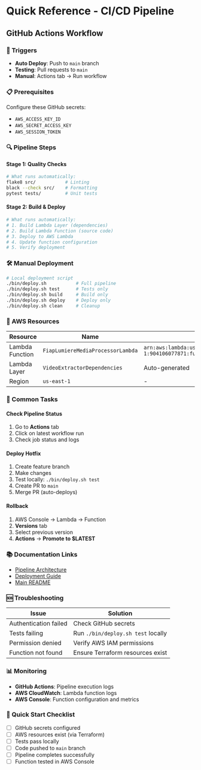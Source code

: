 # Quick Reference - CI/CD Pipeline

## GitHub Actions Workflow

### 🚀 Triggers
- **Auto Deploy**: Push to `main` branch
- **Testing**: Pull requests to `main`
- **Manual**: Actions tab → Run workflow

### 📋 Prerequisites
Configure these GitHub secrets:
- `AWS_ACCESS_KEY_ID`
- `AWS_SECRET_ACCESS_KEY` 
- `AWS_SESSION_TOKEN`

### 🔍 Pipeline Steps

#### Stage 1: Quality Checks
```bash
# What runs automatically:
flake8 src/           # Linting
black --check src/    # Formatting
pytest tests/         # Unit tests
```

#### Stage 2: Build & Deploy
```bash
# What runs automatically:
# 1. Build Lambda Layer (dependencies)
# 2. Build Lambda Function (source code)
# 3. Deploy to AWS Lambda
# 4. Update function configuration
# 5. Verify deployment
```

### 🛠️ Manual Deployment

```bash
# Local deployment script
./bin/deploy.sh           # Full pipeline
./bin/deploy.sh test      # Tests only
./bin/deploy.sh build     # Build only
./bin/deploy.sh deploy    # Deploy only
./bin/deploy.sh clean     # Cleanup
```

### 📍 AWS Resources

| Resource | Name | ARN |
|----------|------|-----|
| Lambda Function | `FiapLumiereMediaProcessorLambda` | `arn:aws:lambda:us-east-1:904106077871:function:FiapLumiereMediaProcessorLambda` |
| Lambda Layer | `VideoExtractorDependencies` | Auto-generated |
| Region | `us-east-1` | - |

### 🔧 Common Tasks

#### Check Pipeline Status
1. Go to **Actions** tab
2. Click on latest workflow run
3. Check job status and logs

#### Deploy Hotfix
1. Create feature branch
2. Make changes
3. Test locally: `./bin/deploy.sh test`
4. Create PR to `main`
5. Merge PR (auto-deploys)

#### Rollback
1. AWS Console → Lambda → Function
2. **Versions** tab
3. Select previous version
4. **Actions** → **Promote to $LATEST**

### 📚 Documentation Links

- [Pipeline Architecture](CICD_PIPELINE.md)
- [Deployment Guide](DEPLOYMENT_GUIDE.md)
- [Main README](../README.md)

### 🆘 Troubleshooting

| Issue | Solution |
|-------|----------|
| Authentication failed | Check GitHub secrets |
| Tests failing | Run `./bin/deploy.sh test` locally |
| Permission denied | Verify AWS IAM permissions |
| Function not found | Ensure Terraform resources exist |

### 📊 Monitoring

- **GitHub Actions**: Pipeline execution logs
- **AWS CloudWatch**: Lambda function logs
- **AWS Console**: Function configuration and metrics

### 🏁 Quick Start Checklist

- [ ] GitHub secrets configured
- [ ] AWS resources exist (via Terraform)
- [ ] Tests pass locally
- [ ] Code pushed to `main` branch
- [ ] Pipeline completes successfully
- [ ] Function tested in AWS Console
